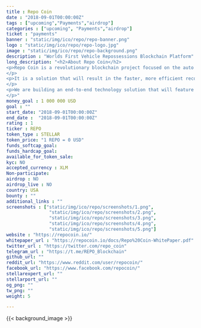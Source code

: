 ```yaml
---
title : Repo Coin
date : "2018-09-01T00:00:00Z"
tags : ["upcoming","Payments","airdrop"]
categories : ["upcoming", "Payments","airdrop"]
ticket : "payments"
banner : "static/img/ico/repo/repo-banner.png"
logo : "static/img/ico/repo/repo-logo.jpg"
image : "static/img/ico/repo/repo-background.png"
description : "Worlds First Vehicle Repossessions Blockchain Platform"
long_description: "<h2>About Repo Coin</h2>
<p>Repo Coin is a revolutionary blockchain project focused on the auto lending and repossession industry.
</p>
<p>It is a solution that will result in the faster, more efficient recovery of assets for auto lenders by bringing together a large community of people motivated by cryptocurrency rewards.
</p>
<p>We are building an end-to-end technology solution that will feature a website, mobile app, digital wallet, and blockchain platform, using Stellar protocol for token operation and smart contracts.
</p>"
money_goal : 1 000 000 USD
goal : ""
start_date: "2018-09-01T00:00:00Z"
end_date :  "2018-09-01T00:00:00Z"
rating : 1
ticker : REPO
token_type : STELLAR
token_price: "1 REPO = 0 USD"
funds_softcap_goal:   
funds_hardcap_goal:
available_for_token_sale:  
kyc: NO
accepted_currency : XLM
Non-participate:
airdrop : NO
airdrop_live : NO
country: USA
bounty : ""
additional_links : ""
screenshots : ["static/img/ico/repo/screenshots/1.png",
                "static/img/ico/repo/screenshots/2.png",
                "static/img/ico/repo/screenshots/3.png",
                "static/img/ico/repo/screenshots/4.png",
                "static/img/ico/repo/screenshots/5.png"]
website : "https://repocoin.io/"
whitepaper_url : "https://repocoin.io/docs/Repo%20Coin-WhitePaper.pdf"
twitter_url : "https://twitter.com/repo_coin"
telegram_url : "https://t.me/REPO_Blockchain"
github_url: ""
reddit_url: "https://www.reddit.com/user/repocoin/"
facebook_url: "https://www.facebook.com/repocoin/"
stellarexpert_url: ""
stellarport_url: ""
og_png: ""
tw_png: ""
weight: 5

---
```



{{< background_image >}}
